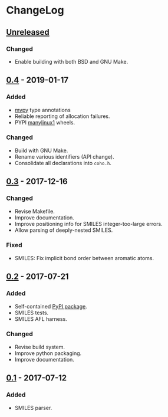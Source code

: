 # ChangeLog

## [Unreleased]

### Changed
* Enable building with both BSD and GNU Make.

## [0.4] - 2019-01-17

### Added
* [mypy](http://mypy-lang.org/) type annotations
* Reliable reporting of allocation failures. 
* PYPI [manylinux1] wheels.

### Changed
* Build with GNU Make.
* Rename various identifiers (API change).
* Consolidate all declarations into `coho.h`.

## [0.3] - 2017-12-16

### Changed
* Revise Makefile.
* Improve documentation.
* Improve positioning info for SMILES integer-too-large errors.
* Allow parsing of deeply-nested SMILES.

### Fixed
* SMILES: Fix implicit bond order between aromatic atoms.

## [0.2] - 2017-07-21

### Added
* Self-contained [PyPI package](https://pypi.python.org/pypi/coho).
* SMILES tests.
* SMILES AFL harness.

### Changed
* Revise build system.
* Improve python packaging.
* Improve documentation.

## [0.1] - 2017-07-12

### Added
* SMILES parser.

[Unreleased]: https://github.com/cornett/coho/compare/v0.4...HEAD
[0.4]: https://github.com/cornett/coho/compare/v0.3...v0.4
[0.3]: https://github.com/cornett/coho/compare/v0.2...v0.3
[0.2]: https://github.com/cornett/coho/compare/v0.1...v0.2
[0.1]: https://github.com/cornett/coho/releases/tag/v0.1

[manylinux1]: https://www.python.org/dev/peps/pep-0513/
